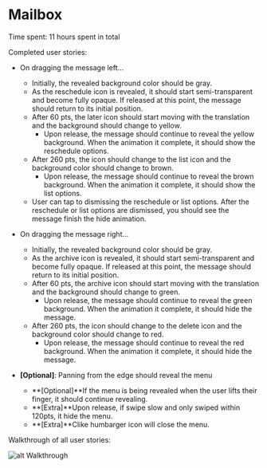 # Mailbox
Time spent: 11 hours spent in total

Completed user stories:
- On dragging the message left...
  - Initially, the revealed background color should be gray.
  - As the reschedule icon is revealed, it should start semi-transparent and become fully opaque. If released at this point, the message should return to its initial position.
  - After 60 pts, the later icon should start moving with the translation and the background should change to yellow.
    - Upon release, the message should continue to reveal the yellow background. When the animation it complete, it should show the reschedule options.
  - After 260 pts, the icon should change to the list icon and the background color should change to brown.
    - Upon release, the message should continue to reveal the brown background. When the animation it complete, it should show the list options.
  - User can tap to dismissing the reschedule or list options. After the reschedule or list options are dismissed, you should see the message finish the hide animation.
  
- On dragging the message right...
  - Initially, the revealed background color should be gray.
  - As the archive icon is revealed, it should start semi-transparent and become fully opaque. If released at this point, the message should return to its initial position.
  - After 60 pts, the archive icon should start moving with the translation and the background should change to green.
    - Upon release, the message should continue to reveal the green background. When the animation it complete, it should hide the message.
  - After 260 pts, the icon should change to the delete icon and the background color should change to red.
    - Upon release, the message should continue to reveal the red background. When the animation it complete, it should hide the message.

- **[Optional]**: Panning from the edge should reveal the menu
  - **[Optional]**If the menu is being revealed when the user lifts their finger, it should continue revealing.
  - **[Extra]**Upon release, if swipe slow and only swiped within 120pts, it hide the menu.
  - **[Extra]**Clike humbarger icon will close the menu. 

  
Walkthrough of all user stories:


![alt Walkthrough](https://github.com/rainbow1129/Mailbox/blob/master/mailbox.gif)
